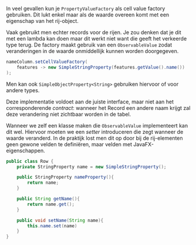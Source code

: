 In veel gevallen kun je `PropertyValueFactory` als cell value factory gebruiken. Dit lukt enkel maar als de waarde overeen komt met een eigenschap van het rij-object. 

Vaak gebruikt men echter records voor de rijen. Je zou denken dat je dit met een lambda kan doen maar dit werkt niet want die geeft het verkeerde type terug. De factory maakt gebruik van een `ObservableValue` zodat veranderingen in de waarde onmiddellijk kunnen worden doorgegeven. 
```java
nameColumn.setCellValueFactory(
	features -> new SimpleStringProperty(features.getValue().name())
);
```

Men kan ook `SimpleObjectProperty<String>` gebruiken hiervoor of voor andere types. 

Deze implementatie voldoet aan de juiste interface, maar niet aan het corresponderende _contract_: wanneer het Record een andere naam krijgt zal deze verandering niet zichtbaar worden in de tabel. 

Wanneer we zelf een klasse maken die `ObservableValue` implementeert kan dit wel. Hiervoor moeten we een _setter_ introduceren die zegt wanneer de waarde veranderd. 
In de praktijk lost men dit op door bij de rij-elementen geen gewone velden te definiëren, maar velden met JavaFX-eigenschappen. 

```java
public class Row {
	private StringProperty name = new SimpleStringProperty();

	public StringProperty nameProperty(){
		return name;
	}

	public String getName(){
		return name.get();
	}

	public void setName(String name){
		this.name.set(name)
	}
}
```